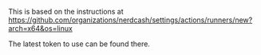 This is based on the instructions at
https://github.com/organizations/nerdcash/settings/actions/runners/new?arch=x64&os=linux

The latest token to use can be found there.
